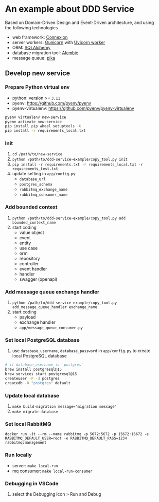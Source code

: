 # An example about DDD Service
Based on Domain-Driven Design and Event-Driven architecture, and using the following technologies
- web framework: [Connexion](https://connexion.readthedocs.io/en/stable/)
- server workers: [Gunicorn](https://docs.gunicorn.org/en/latest/index.html) with [Uvicorn worker](https://github.com/Kludex/uvicorn-worker)
- ORM: [SQLAlchemy](https://docs.sqlalchemy.org/en/20/)
- database migration tool: [Alembic](https://alembic.sqlalchemy.org/en/latest/)
- message queue: [pika](https://pika.readthedocs.io/en/stable/)

## Develop new service
### Prepare Python virtual env
- python: version >= `3.11`
- pyenv: https://github.com/pyenv/pyenv
- pyenv-virtualenv: https://github.com/pyenv/pyenv-virtualenv
```sh
pyenv virtualenv new-service
pyenv activate new-service
pip install pip wheel setuptools -U
pip install -r requirements_local.txt
```
### Init
1. `cd /path/to/new-service`
2. `python /path/to/ddd-service-example/copy_tool.py init`
3. `pip install -r requirements.txt -r requirements_local.txt -r requirements_test.txt`
4. update setting in `app/config.py`
    - `database_url`
    - `postgres_schema`
    - `rabbitmq_exchange_name`
    - `rabbitmq_consumer_name`

### Add bounded context
1. `python /path/to/ddd-service-example/copy_tool.py add bounded_context_name`
2. start coding
    - value object
    - event
    - entity
    - use case
    - orm
    - repository
    - controller
    - event handler
    - handler
    - swagger (openapi)

### Add message queue exchange handler
1. `python /path/to/ddd-service-example/copy_tool.py add_message_queue_handler exchange_name`
2. start coding
    - payload
    - exchange handler
    - `app/message_queue_consumer.py`

### Set local PostgreSQL database
1. use `database_username`, `database_password` in `app/config.py` to create local PostgreSQL database
```sh
# if database_username is `postgres`
brew install postgresql@15
brew services start postgresql@15
createuser -P -d postgres
createdb -O "postgres" default
```

### Update local database
1. `make build-migration message='migration message'`
2. `make migrate-database`

### Set local RabbitMQ
`docker run -it --rm --name rabbitmq -p 5672:5672 -p 15672:15672 -e RABBITMQ_DEFAULT_USER=root -e RABBITMQ_DEFAULT_PASS=1234 rabbitmq:management`

### Run locally
- server: `make local-run`
- mq consumer: `make local-run-consumer`

### Debugging in VSCode
1. select the Debugging icon > Run and Debug
